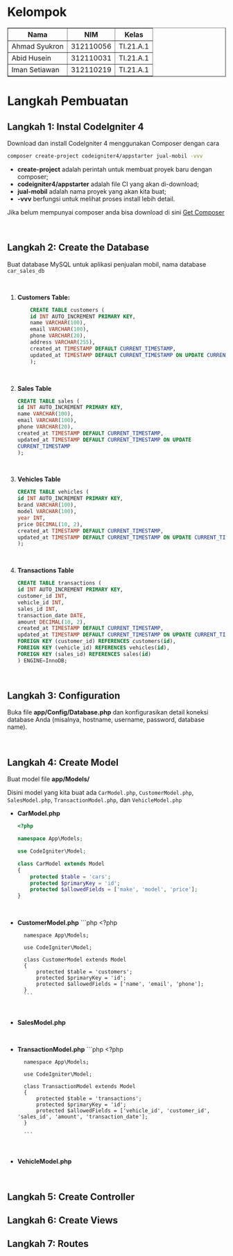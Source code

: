 # Kelompok
<body>
    <table border="1">
        <tr>
            <th>Nama</th>
            <th>NIM</th>
            <th>Kelas</th>
        </tr>
        <tr>
            <td>Ahmad Syukron</td>
            <td>312110056</td>
            <td>TI.21.A.1</td>
        </tr>
        <tr>
            <td>Abid Husein</td>
            <td>312110031</td>
            <td>TI.21.A.1</td>
        </tr>
        <tr>
            <td>Iman Setiawan</td>
            <td>312110219</td>
            <td>TI.21.A.1</td>
        </tr>
    </table>
</body>

# Langkah Pembuatan
## Langkah 1: Instal CodeIgniter 4

Download dan install CodeIgniter 4 menggunakan Composer dengan cara 
```bash
composer create-project codeigniter4/appstarter jual-mobil -vvv
```
  - <b>create-project</b> adalah perintah untuk membuat proyek baru dengan composer;
  - <b>codeigniter4/appstarter</b> adalah file CI yang akan di-download;
  - <b>jual-mobil</b> adalah nama proyek yang akan kita buat;
  - <b>-vvv</b> berfungsi untuk melihat proses install lebih detail.<p>

Jika belum mempunyai composer anda bisa download di sini [Get Composer](https://getcomposer.org/download/) </p><br>


## Langkah 2: Create the Database
Buat database MySQL untuk aplikasi penjualan mobil, nama database `car_sales_db`<p><br>

1. <b>Customers Table:</b>
    ```sql
        CREATE TABLE customers (
        id INT AUTO_INCREMENT PRIMARY KEY,
        name VARCHAR(100),
        email VARCHAR(100),
        phone VARCHAR(20),
        address VARCHAR(255),
        created_at TIMESTAMP DEFAULT CURRENT_TIMESTAMP,
        updated_at TIMESTAMP DEFAULT CURRENT_TIMESTAMP ON UPDATE CURRENT_TIMESTAMP
        );
    ```
<br>

2. <b>Sales Table</b>
    ```sql
    CREATE TABLE sales (
    id INT AUTO_INCREMENT PRIMARY KEY,
    name VARCHAR(100),
    email VARCHAR(100),
    phone VARCHAR(20),
    created_at TIMESTAMP DEFAULT CURRENT_TIMESTAMP,
    updated_at TIMESTAMP DEFAULT CURRENT_TIMESTAMP ON UPDATE
    CURRENT_TIMESTAMP
    );
    ```
<br>

3. <b>Vehicles Table</b>
    ```sql
    CREATE TABLE vehicles (
    id INT AUTO_INCREMENT PRIMARY KEY,
    brand VARCHAR(100),
    model VARCHAR(100),
    year INT,
    price DECIMAL(10, 2),
    created_at TIMESTAMP DEFAULT CURRENT_TIMESTAMP,
    updated_at TIMESTAMP DEFAULT CURRENT_TIMESTAMP ON UPDATE CURRENT_TIMESTAMP
    );

    ```
<br>

4. <b>Transactions Table</b>
    ```sql
    CREATE TABLE transactions (
    id INT AUTO_INCREMENT PRIMARY KEY,
    customer_id INT,
    vehicle_id INT,
    sales_id INT,
    transaction_date DATE,
    amount DECIMAL(10, 2),
    created_at TIMESTAMP DEFAULT CURRENT_TIMESTAMP,
    updated_at TIMESTAMP DEFAULT CURRENT_TIMESTAMP ON UPDATE CURRENT_TIMESTAMP,
    FOREIGN KEY (customer_id) REFERENCES customers(id),
    FOREIGN KEY (vehicle_id) REFERENCES vehicles(id),
    FOREIGN KEY (sales_id) REFERENCES sales(id)
    ) ENGINE=InnoDB;

    ```
<br>

## Langkah 3: Configuration
<p>Buka file <b>app/Config/Database.php</b> dan konfigurasikan detail koneksi database Anda (misalnya, hostname, username, password, database name).</p>
<br>


## Langkah 4: Create Model
Buat model file <b>app/Models/</b><p>
Disini model yang kita buat ada `CarModel.php`, `CustomerModel.php`, `SalesModel.php`, `TransactionModel.php`, dan `VehicleModel.php`<p>

   * <b>CarModel.php</b>
        ```php
        <?php

        namespace App\Models;

        use CodeIgniter\Model;

        class CarModel extends Model
        {
            protected $table = 'cars';
            protected $primaryKey = 'id';
            protected $allowedFields = ['make', 'model', 'price'];
        }
        ```
<br>

* <b>CustomerModel.php</b>
        ```php
        <?php

        namespace App\Models;

        use CodeIgniter\Model;

        class CustomerModel extends Model
        {
            protected $table = 'customers';
            protected $primaryKey = 'id';
            protected $allowedFields = ['name', 'email', 'phone'];
        }
        ```
        
<br>

* <b>SalesModel.php</b>
        
<br>

* <b>TransactionModel.php</b>
        ```php
        <?php

        namespace App\Models;

        use CodeIgniter\Model;

        class TransactionModel extends Model
        {
            protected $table = 'transactions';
            protected $primaryKey = 'id';
            protected $allowedFields = ['vehicle_id', 'customer_id', 'sales_id', 'amount', 'transaction_date'];
        }

        ```
<br>

* <b>VehicleModel.php</b>
        
<br>



## Langkah 5: Create Controller


## Langkah 6: Create Views


## Langkah 7: Routes

